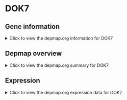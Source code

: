 <h1>DOK7</h1>

<h2>Gene information</h2>
<details>
  <summary>Click to view the depmap.org information for DOK7</summary>
  <p><a href="https://depmap.org/portal/gene/DOK7?tab=about" target="_BLANK">Open page in a new tab...</a></p>
  <iframe src="https://depmap.org/portal/gene/DOK7?tab=about" style="border:none;width:100%;height:800px"></iframe>
</details>

<h2>Depmap overview</h2>
<details>
  <summary>Click to view the depmap.org summary for DOK7</summary>
  <p><a href="https://depmap.org/portal/gene/DOK7?tab=overview" target="_BLANK">Open page in a new tab...</a></p>
  <iframe src="https://depmap.org/portal/gene/DOK7?tab=overview" style="border:none;width:100%;height:800px"></iframe>
</details>

<h2>Expression</h2>
<details>
  <summary>Click to view the depmap.org expression data for DOK7</summary>
  <p><a href="https://depmap.org/portal/gene/DOK7?tab=characterization" target="_BLANK">Open page in a new tab...</a></p>
  <iframe src="https://depmap.org/portal/gene/DOK7?tab=characterization" style="border:none;width:100%;height:800px"></iframe>
</details>


<!--
<h2>Reactome Pathway diagram</h2>
<details>
  <summary>Click to view the Reactome pathway for DOK7</summary>
  <p><a href="PURL" target="_BLANK">Open page in a new tab...</a></p>
  PNAME
</details>
-->


